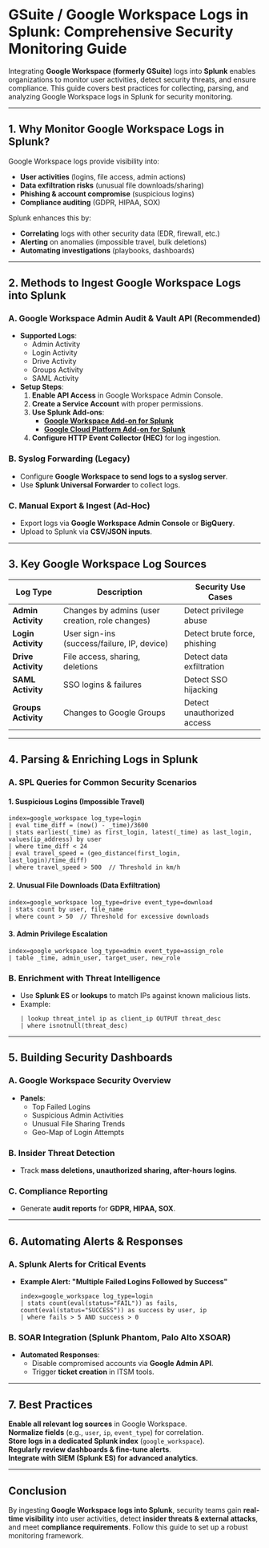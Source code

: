 # **GSuite / Google Workspace Logs in Splunk: Comprehensive Security Monitoring Guide**

Integrating **Google Workspace (formerly GSuite)** logs into **Splunk** enables organizations to monitor user activities, detect security threats, and ensure compliance. This guide covers best practices for collecting, parsing, and analyzing Google Workspace logs in Splunk for security monitoring.

---

## **1. Why Monitor Google Workspace Logs in Splunk?**
Google Workspace logs provide visibility into:
- **User activities** (logins, file access, admin actions)
- **Data exfiltration risks** (unusual file downloads/sharing)
- **Phishing & account compromise** (suspicious logins)
- **Compliance auditing** (GDPR, HIPAA, SOX)

Splunk enhances this by:
- **Correlating** logs with other security data (EDR, firewall, etc.)
- **Alerting** on anomalies (impossible travel, bulk deletions)
- **Automating investigations** (playbooks, dashboards)

---

## **2. Methods to Ingest Google Workspace Logs into Splunk**
### **A. Google Workspace Admin Audit & Vault API (Recommended)**
- **Supported Logs**:
  - Admin Activity
  - Login Activity
  - Drive Activity
  - Groups Activity
  - SAML Activity
- **Setup Steps**:
  1. **Enable API Access** in Google Workspace Admin Console.
  2. **Create a Service Account** with proper permissions.
  3. **Use Splunk Add-ons**:
     - **[Google Workspace Add-on for Splunk](https://splunkbase.splunk.com/app/3084/)**
     - **[Google Cloud Platform Add-on for Splunk](https://splunkbase.splunk.com/app/2634/)**
  4. **Configure HTTP Event Collector (HEC)** for log ingestion.

### **B. Syslog Forwarding (Legacy)**
- Configure **Google Workspace to send logs to a syslog server**.
- Use **Splunk Universal Forwarder** to collect logs.

### **C. Manual Export & Ingest (Ad-Hoc)**
- Export logs via **Google Workspace Admin Console** or **BigQuery**.
- Upload to Splunk via **CSV/JSON inputs**.

---

## **3. Key Google Workspace Log Sources**
| **Log Type**          | **Description**                                      | **Security Use Cases** |
|-----------------------|-----------------------------------------------------|------------------------|
| **Admin Activity**    | Changes by admins (user creation, role changes)     | Detect privilege abuse |
| **Login Activity**    | User sign-ins (success/failure, IP, device)         | Detect brute force, phishing |
| **Drive Activity**    | File access, sharing, deletions                     | Detect data exfiltration |
| **SAML Activity**     | SSO logins & failures                               | Detect SSO hijacking |
| **Groups Activity**   | Changes to Google Groups                            | Detect unauthorized access |

---

## **4. Parsing & Enriching Logs in Splunk**
### **A. SPL Queries for Common Security Scenarios**
#### **1. Suspicious Logins (Impossible Travel)**
```splunk
index=google_workspace log_type=login 
| eval time_diff = (now() - _time)/3600 
| stats earliest(_time) as first_login, latest(_time) as last_login, values(ip_address) by user 
| where time_diff < 24 
| eval travel_speed = (geo_distance(first_login, last_login)/time_diff) 
| where travel_speed > 500  // Threshold in km/h
```

#### **2. Unusual File Downloads (Data Exfiltration)**
```splunk
index=google_workspace log_type=drive event_type=download 
| stats count by user, file_name 
| where count > 50  // Threshold for excessive downloads
```

#### **3. Admin Privilege Escalation**
```splunk
index=google_workspace log_type=admin event_type=assign_role 
| table _time, admin_user, target_user, new_role
```

### **B. Enrichment with Threat Intelligence**
- Use **Splunk ES** or **lookups** to match IPs against known malicious lists.
- Example:
  ```splunk
  | lookup threat_intel ip as client_ip OUTPUT threat_desc
  | where isnotnull(threat_desc)
  ```

---

## **5. Building Security Dashboards**
### **A. Google Workspace Security Overview**
- **Panels**:
  - Top Failed Logins
  - Suspicious Admin Activities
  - Unusual File Sharing Trends
  - Geo-Map of Login Attempts

### **B. Insider Threat Detection**
- Track **mass deletions, unauthorized sharing, after-hours logins**.

### **C. Compliance Reporting**
- Generate **audit reports** for **GDPR, HIPAA, SOX**.

---

## **6. Automating Alerts & Responses**
### **A. Splunk Alerts for Critical Events**
- **Example Alert: "Multiple Failed Logins Followed by Success"**
  ```splunk
  index=google_workspace log_type=login 
  | stats count(eval(status="FAIL")) as fails, count(eval(status="SUCCESS")) as success by user, ip 
  | where fails > 5 AND success > 0
  ```

### **B. SOAR Integration (Splunk Phantom, Palo Alto XSOAR)**
- **Automated Responses**:
  - Disable compromised accounts via **Google Admin API**.
  - Trigger **ticket creation** in ITSM tools.

---

## **7. Best Practices**
 **Enable all relevant log sources** in Google Workspace.  
 **Normalize fields** (e.g., `user`, `ip`, `event_type`) for correlation.  
 **Store logs in a dedicated Splunk index** (`google_workspace`).  
 **Regularly review dashboards & fine-tune alerts**.  
 **Integrate with SIEM (Splunk ES) for advanced analytics**.  

---

## **Conclusion**
By ingesting **Google Workspace logs into Splunk**, security teams gain **real-time visibility** into user activities, detect **insider threats & external attacks**, and meet **compliance requirements**. Follow this guide to set up a robust monitoring framework.

